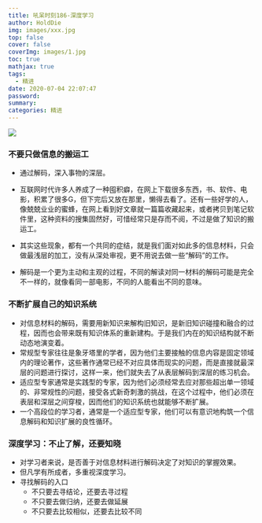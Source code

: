 ```yaml
---
title: 吼呆时刻186-深度学习
author: HoldDie
img: images/xxx.jpg
top: false
cover: false
coverImg: images/1.jpg
toc: true
mathjax: true
tags:
  - 精进
date: 2020-07-04 22:07:47
password:
summary:
categories: 精进
---
```


![](https://www.holddie.com/img/20200704222122.png)



### 不要只做信息的搬运工

- 通过解码，深入事物的深层。

- 互联网时代许多人养成了一种囤积癖，在网上下载很多东西，书、软件、电影，积累了很多G，但下完后又放在那里，懒得去看了。还有一些好学的人，像兢兢业业的蜜蜂，在网上看到好文章就一篇篇收藏起来，或者拷贝到笔记软件里，这种资料的搜集固然好，可惜经常只是存而不阅，不过是做了知识的搬运工。
- 其实这些现象，都有一个共同的症结，就是我们面对如此多的信息材料，只会做最浅层的加工，没有从深处审视，更不用说去做一些“解码”的工作。
- 解码是一个更为主动和主观的过程，不同的解读对同一材料的解码可能是完全不一样的，就像看同一部电影，不同的人能看出不同的意味。



### 不断扩展自己的知识系统

- 对信息材料的解码，需要用新知识来解构旧知识，是新旧知识碰撞和融合的过程，因而也会带来既有知识体系的重新建构。于是我们内在的知识结构就不断动态地演变着。
- 常规型专家往往是象牙塔里的学者，因为他们主要接触的信息内容是固定领域内的理论著作，这些著作通常已经不对应具体而现实的问题，而是直接就最深层的问题进行探讨，这样一来，他们就失去了从表层解码到深层的练习机会。
- 适应型专家通常是实践型的专家，因为他们必须经常去应对那些超出单一领域的、非常规性的问题，接受各式新奇刺激的挑战，在这个过程中，他们必须在表层和深层之间穿梭，因而他们的知识系统也就能够不断扩展。
- 一个高段位的学习者，通常是一个适应型专家，他们可以有意识地构筑一个信息解码和知识扩展的良性循环。



### 深度学习：不止了解，还要知晓

- 对学习者来说，是否善于对信息材料进行解码决定了对知识的掌握效果。
- 但凡学有所成者，多重视深度学习。
- 寻找解码的入口
  - 不只要去寻结论，还要去寻过程
  - 不只要去做归纳，还要去做延展
  - 不只要去比较相似，还要去比较不同



